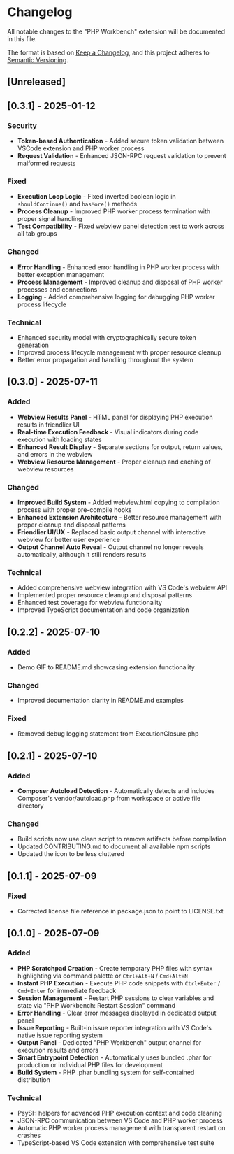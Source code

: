 # Changelog

All notable changes to the "PHP Workbench" extension will be documented in this file.

The format is based on [Keep a Changelog](https://keepachangelog.com/en/1.1.0/),
and this project adheres to [Semantic Versioning](https://semver.org/spec/v2.0.0.html).

## [Unreleased]

## [0.3.1] - 2025-01-12

### Security

- **Token-based Authentication** - Added secure token validation between VSCode extension and PHP worker process
- **Request Validation** - Enhanced JSON-RPC request validation to prevent malformed requests

### Fixed

- **Execution Loop Logic** - Fixed inverted boolean logic in `shouldContinue()` and `hasMore()` methods
- **Process Cleanup** - Improved PHP worker process termination with proper signal handling
- **Test Compatibility** - Fixed webview panel detection test to work across all tab groups

### Changed

- **Error Handling** - Enhanced error handling in PHP worker process with better exception management
- **Process Management** - Improved cleanup and disposal of PHP worker processes and connections
- **Logging** - Added comprehensive logging for debugging PHP worker process lifecycle

### Technical

- Enhanced security model with cryptographically secure token generation
- Improved process lifecycle management with proper resource cleanup
- Better error propagation and handling throughout the system

## [0.3.0] - 2025-07-11

### Added

- **Webview Results Panel** - HTML panel for displaying PHP execution results in friendlier UI
- **Real-time Execution Feedback** - Visual indicators during code execution with loading states
- **Enhanced Result Display** - Separate sections for output, return values, and errors in the webview
- **Webview Resource Management** - Proper cleanup and caching of webview resources

### Changed

- **Improved Build System** - Added webview.html copying to compilation process with proper pre-compile hooks
- **Enhanced Extension Architecture** - Better resource management with proper cleanup and disposal patterns
- **Friendlier UI/UX** - Replaced basic output channel with interactive webview for better user experience
- **Output Channel Auto Reveal** - Output channel no longer reveals automatically, although it still renders results

### Technical

- Added comprehensive webview integration with VS Code's webview API
- Implemented proper resource cleanup and disposal patterns
- Enhanced test coverage for webview functionality
- Improved TypeScript documentation and code organization

## [0.2.2] - 2025-07-10

### Added

- Demo GIF to README.md showcasing extension functionality

### Changed

- Improved documentation clarity in README.md examples

### Fixed

- Removed debug logging statement from ExecutionClosure.php

## [0.2.1] - 2025-07-10

### Added

- **Composer Autoload Detection** - Automatically detects and includes Composer's vendor/autoload.php from workspace or active file directory

### Changed

- Build scripts now use clean script to remove artifacts before compilation
- Updated CONTRIBUTING.md to document all available npm scripts
- Updated the icon to be less cluttered

## [0.1.1] - 2025-07-09

### Fixed

- Corrected license file reference in package.json to point to LICENSE.txt

## [0.1.0] - 2025-07-09

### Added

- **PHP Scratchpad Creation** - Create temporary PHP files with syntax highlighting via command palette or `Ctrl+Alt+N` / `Cmd+Alt+N`
- **Instant PHP Execution** - Execute PHP code snippets with `Ctrl+Enter` / `Cmd+Enter` for immediate feedback
- **Session Management** - Restart PHP sessions to clear variables and state via "PHP Workbench: Restart Session" command
- **Error Handling** - Clear error messages displayed in dedicated output panel
- **Issue Reporting** - Built-in issue reporter integration with VS Code's native issue reporting system
- **Output Panel** - Dedicated "PHP Workbench" output channel for execution results and errors
- **Smart Entrypoint Detection** - Automatically uses bundled .phar for production or individual PHP files for development
- **Build System** - PHP .phar bundling system for self-contained distribution

### Technical

- PsySH helpers for advanced PHP execution context and code cleaning
- JSON-RPC communication between VS Code and PHP worker process
- Automatic PHP worker process management with transparent restart on crashes
- TypeScript-based VS Code extension with comprehensive test suite
